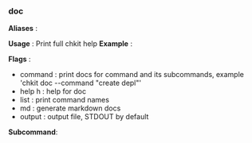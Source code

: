 
### doc

**Aliases**   :
  
**Usage**     :
 Print full chkit help
**Example**   :
  
**Flags**     :
  + command  : print docs for command and its subcommands, example 'chkit doc --command "create depl"'
  + help h : help for doc
  + list  : print command names
  + md  : generate markdown docs
  + output  : output file, STDOUT by default
  
**Subcommand**:
  
